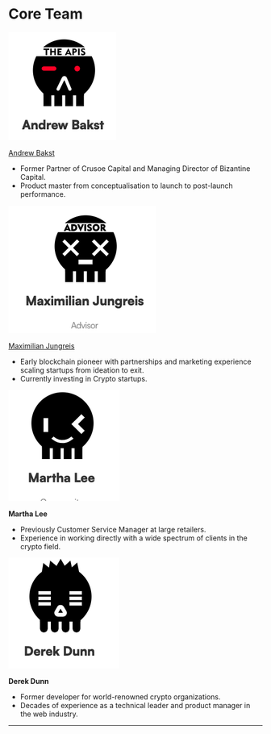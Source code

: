 # Core Team

![](<../.gitbook/assets/截屏2022-03-23 下午12.43.00.png>)

[Andrew Bakst](https://twitter.com/andrew\_bakst)

* Former Partner of Crusoe Capital and Managing Director of Bizantine Capital.&#x20;
* Product master from conceptualisation to launch to post-launch performance.

![](<../.gitbook/assets/截屏2022-03-23 下午12.44.15.png>)

[Maximilian Jungreis](https://twitter.com/MaxWolf\_\_)

* Early blockchain pioneer with partnerships and marketing experience scaling startups from ideation to exit.&#x20;
* Currently investing in Crypto startups.

![](<../.gitbook/assets/截屏2022-03-23 下午12.43.18.png>)

**Martha Lee**

* Previously Customer Service Manager at large retailers.&#x20;
* Experience in working directly with a wide spectrum of clients in the crypto field.

![](<../.gitbook/assets/截屏2022-03-23 下午12.43.52.png>)

**Derek Dunn**

* Former developer for world-renowned crypto organizations.&#x20;
* Decades of experience as a technical leader and product manager in the web industry.

****
